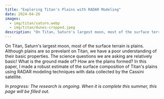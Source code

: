 ```yaml
---
title: "Exploring Titan's Plains with RADAR Modeling"
date: 2024-04-26
images:
  - img/titan/saturn.webp
  - img/titan/dunes-cropped.jpeg
description: "On Titan, Saturn's largest moon, most of the surface terrain is plains. Although plains are so prevelant on Titan, we have a poor understanding of their basic properties. The science questions we are asking are relatively basic! What is the ground made of? How are the plains formed? In this paper, I made a robust estimate of the surface composition of Titan's plains using RADAR modeling techniques with data collected by the Cassini satellite."
---
```


On Titan, Saturn's largest moon, most of the surface terrain is plains. Although plains are so prevelant on Titan, we have a poor understanding of their basic properties. The science questions we are asking are relatively basic! What is the ground made of? How are the plains formed? In this paper, I made a robust estimate of the surface composition of Titan's plains using RADAR modeling techniques with data collected by the Cassini satellite. 

*In progress: The research is ongoing. When it is complete this summer, this page will be filled out.*
